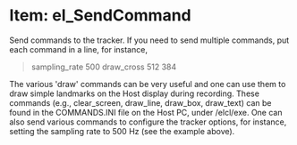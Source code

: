 # Item: el_SendCommand

Send commands to the tracker. If you need to send multiple commands, put each command in a line, for instance,

>sampling_rate 500
>draw_cross 512 384

The various 'draw' commands can be very useful and one can use them to draw simple landmarks on the Host display during recording. These commands (e.g., clear_screen, draw_line, draw_box, draw_text) can be found in the COMMANDS.INI file on the Host PC, under /elcl/exe. One can also send various commands to configure the tracker options, for instance, setting the sampling rate to 500 Hz (see the example above). 